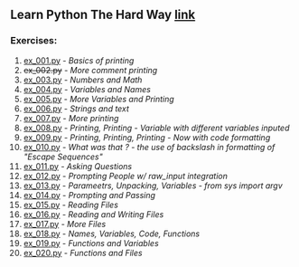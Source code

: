 ## Learn Python The Hard Way [link](https://drive.google.com/open?id=0B3M8S4hNELduMG9pLU9UcmdwVGM)

### Exercises:
1. [ex_001.py](ex_files/ex_001.py) - _Basics of printing_
2. ~~ex_002.py~~ - _More comment printing_
3. [ex_003.py](ex_files/ex_003.py) - _Numbers and Math_
4. [ex_004.py](ex_files/ex_004.py) - _Variables and Names_
5. [ex_005.py](ex_files/ex_005.py) - _More Variables and Printing_
6. [ex_006.py](ex_files/ex_006.py) - _Strings and text_
7. [ex_007.py](ex_files/ex_007.py) - _More printing_
8. [ex_008.py](ex_files/ex_008.py) - _Printing, Printing - Variable with different variables inputed_
9. [ex_009.py](ex_files/ex_009.py) - _Printing, Printing, Printing - Now with code formatting_
10. [ex_010.py](ex_files/ex_010.py) - _What was that ? - the use of backslash in formatting of "Escape Sequences"_
11. [ex_011.py](ex_files/ex_011.py) - _Asking Questions_
12. [ex_012.py](ex_files/ex_012.py) - _Prompting People w/ raw_input integration_
13. [ex_013.py](ex_files/ex_013.py) - _Parameetrs, Unpacking, Variables - *from sys import argv*_
14. [ex_014.py](ex_files/ex_014.py) - _Prompting and Passing_
15. [ex_015.py](ex_files/ex_015.py) - _Reading Files_
16. [ex_016.py](ex_files/ex_016.py) - _Reading and Writing Files_
17. [ex_017.py](ex_files/ex_017.py) - _More Files_
18. [ex_018.py](ex_files/ex_018.py) - _Names, Variables, Code, Functions_
19. [ex_019.py](ex_files/ex_019.py) - _Functions and Variables_
20. [ex_020.py](ex_files/ex_020.py) - _Functions and Files_